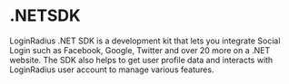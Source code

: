 .NETSDK
=======

LoginRadius .NET SDK is a development kit that lets you integrate Social Login such as Facebook, Google, Twitter and over 20 more on a .NET website. The SDK also helps to get user profile data and interacts with LoginRadius user account to manage various features.